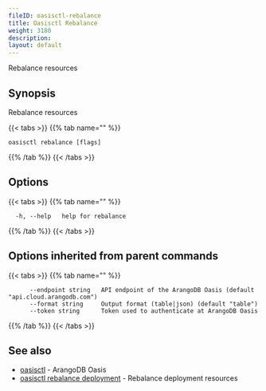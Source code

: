 ```yaml
---
fileID: oasisctl-rebalance
title: Oasisctl Rebalance
weight: 3180
description: 
layout: default
---
```

Rebalance resources

## Synopsis

Rebalance resources

{{< tabs >}}
{{% tab name="" %}}
```
oasisctl rebalance [flags]
```
{{% /tab %}}
{{< /tabs >}}

## Options

{{< tabs >}}
{{% tab name="" %}}
```
  -h, --help   help for rebalance
```
{{% /tab %}}
{{< /tabs >}}

## Options inherited from parent commands

{{< tabs >}}
{{% tab name="" %}}
```
      --endpoint string   API endpoint of the ArangoDB Oasis (default "api.cloud.arangodb.com")
      --format string     Output format (table|json) (default "table")
      --token string      Token used to authenticate at ArangoDB Oasis
```
{{% /tab %}}
{{< /tabs >}}

## See also

* [oasisctl](../oasisctl-options)	 - ArangoDB Oasis
* [oasisctl rebalance deployment](oasisctl-rebalance-deployment)	 - Rebalance deployment resources

